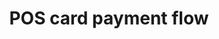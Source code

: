 ---
title: 'POS card payment flow'
category: 6477597e0e2961004638cd5d
order: 3
hidden: true
slug: 'pos-card-payment-flow'

---